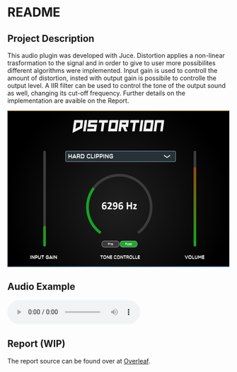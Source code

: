 # README

## Project Description
This audio plugin was developed with Juce.
Distortion applies a non-linear trasformation to the signal and in order to give to user more possibilites different algorithms were implemented.
Input gain is used to controll the amount of distortion, insted with output gain is possibile to controlle the output level.
A IIR filter can be used to control the tone of the output sound as well, changing its cut-off frequency.
Further details on the implementation are avaible on the Report.


![](Images/Gui.PNG)

## Audio Example
![test audio](https://raw.githubusercontent.com/Lorenzoncina/JuceDistortionPlugin/master/Examples/Alesis-Fusion-C3%20-%20Clean.wav)

## Report (WIP)
The report source can be found over at [Overleaf](https://www.overleaf.com/7977586355htyzcgvxndwf).

